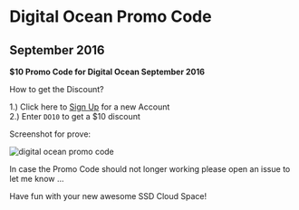 # Digital Ocean Promo Code
## September 2016

**$10 Promo Code for Digital Ocean September 2016**

How to get the Discount?  

1.) Click here to [Sign Up](https://m.do.co/c/25b74399d9b5) for a new Account  
2.) Enter `DO10` to get a $10 discount  

Screenshot for prove:

![digital ocean promo code](https://github.frapsoft.com/top/promo-code.jpg) 

In case the Promo Code should not longer working please open an issue to let me know ...

Have fun with your new awesome SSD Cloud Space!
